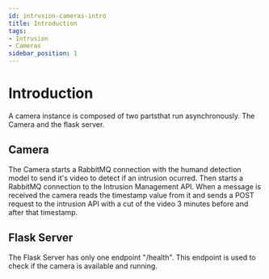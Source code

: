 ```yaml
---
id: intrusion-cameras-intro
title: Introduction
tags:
- Intrusion
- Cameras
sidebar_position: 1
---
```

# Introduction

A camera instance is composed of two partsthat run asynchronously. The Camera and the flask server.

## Camera
The Camera starts a RabbitMQ connection with the humand detection model to send it's video to detect if an intrusion ocurred. Then starts a RabbitMQ connection to the Intrusion Management API. When a message is received the camera reads the timestamp value from it and sends a POST request to the intrusion API with a cut of the video 3 minutes before and after that timestamp. 


## Flask Server
The Flask Server has only one endpoint "/health". This endpoint is used to check if the camera is available and running.
